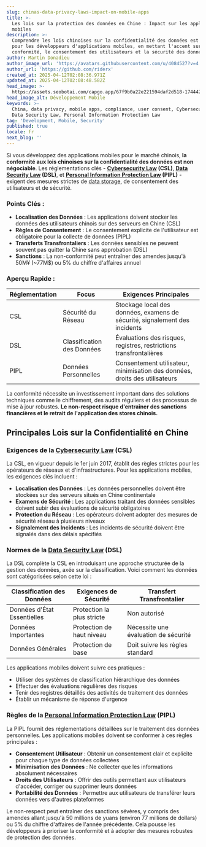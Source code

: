 ```yaml
---
slug: chinas-data-privacy-laws-impact-on-mobile-apps
title: >-
  Les lois sur la protection des données en Chine : Impact sur les applications
  mobiles
description: >-
  Comprendre les lois chinoises sur la confidentialité des données est essentiel
  pour les développeurs d'applications mobiles, en mettant l'accent sur la
  conformité, le consentement des utilisateurs et la sécurité des données.
author: Martin Donadieu
author_image_url: 'https://avatars.githubusercontent.com/u/4084527?v=4'
author_url: 'https://github.com/riderx'
created_at: 2025-04-12T02:08:36.971Z
updated_at: 2025-04-12T02:08:48.582Z
head_image: >-
  https://assets.seobotai.com/capgo.app/67f9b0a22e221594daf2d518-1744423728582.jpg
head_image_alt: Développement Mobile
keywords: >-
  China, data privacy, mobile apps, compliance, user consent, Cybersecurity Law,
  Data Security Law, Personal Information Protection Law
tag: 'Development, Mobile, Security'
published: true
locale: fr
next_blog: ''
---
```


Si vous développez des applications mobiles pour le marché chinois, **la conformité aux lois chinoises sur la confidentialité des données est non négociable**. Les réglementations clés - **[Cybersecurity Law](https://enwikipediaorg/wiki/Cybersecurity_Law_of_the_People%27s_Republic_of_China) (CSL)**, **[Data Security Law](https://enwikipediaorg/wiki/Data_Security_Law_of_the_People%27s_Republic_of_China) (DSL)**, et **[Personal Information Protection Law](https://enwikipediaorg/wiki/Personal_Information_Protection_Law_of_the_People%27s_Republic_of_China) (PIPL)** - exigent des mesures strictes de [data storage](https://capgoapp/plugins/capacitor-data-storage-sqlite/), de consentement des utilisateurs et de sécurité.

### Points Clés :

-   **Localisation des Données** : Les applications doivent stocker les données des utilisateurs chinois sur des serveurs en Chine (CSL)
-   **Règles de Consentement** : Le consentement explicite de l'utilisateur est obligatoire pour la collecte de données (PIPL)
-   **Transferts Transfrontaliers** : Les données sensibles ne peuvent souvent pas quitter la Chine sans approbation (DSL)
-   **Sanctions** : La non-conformité peut entraîner des amendes jusqu'à 50M¥ (~77M$) ou 5% du chiffre d'affaires annuel

### Aperçu Rapide :

| Réglementation | Focus | Exigences Principales |
| --- | --- | --- |
| CSL | Sécurité du Réseau | Stockage local des données, examens de sécurité, signalement des incidents |
| DSL | Classification des Données | Évaluations des risques, registres, restrictions transfrontalières |
| PIPL | Données Personnelles | Consentement utilisateur, minimisation des données, droits des utilisateurs |

La conformité nécessite un investissement important dans des solutions techniques comme le chiffrement, des audits réguliers et des processus de mise à jour robustes. **Le non-respect risque d'entraîner des sanctions financières et le retrait de l'application des stores chinois.**

## Principales Lois sur la Confidentialité en Chine

### Exigences de la [Cybersecurity Law](https://enwikipediaorg/wiki/Cybersecurity_Law_of_the_People%27s_Republic_of_China) (CSL)

La CSL, en vigueur depuis le 1er juin 2017, établit des règles strictes pour les opérateurs de réseaux et d'infrastructures. Pour les applications mobiles, les exigences clés incluent :

-   **Localisation des Données** : Les données personnelles doivent être stockées sur des serveurs situés en Chine continentale
-   **Examens de Sécurité** : Les applications traitant des données sensibles doivent subir des évaluations de sécurité obligatoires
-   **Protection du Réseau** : Les opérateurs doivent adopter des mesures de sécurité réseau à plusieurs niveaux
-   **Signalement des Incidents** : Les incidents de sécurité doivent être signalés dans des délais spécifiés

### Normes de la [Data Security Law](https://enwikipediaorg/wiki/Data_Security_Law_of_the_People%27s_Republic_of_China) (DSL)

La DSL complète la CSL en introduisant une approche structurée de la gestion des données, axée sur la classification. Voici comment les données sont catégorisées selon cette loi :

| Classification des Données | Exigences de Sécurité | Transfert Transfrontalier |
| --- | --- | --- |
| Données d'État Essentielles | Protection la plus stricte | Non autorisé |
| Données Importantes | Protection de haut niveau | Nécessite une évaluation de sécurité |
| Données Générales | Protection de base | Doit suivre les règles standard |

Les applications mobiles doivent suivre ces pratiques :

-   Utiliser des systèmes de classification hiérarchique des données
-   Effectuer des évaluations régulières des risques
-   Tenir des registres détaillés des activités de traitement des données
-   Établir un mécanisme de réponse d'urgence

### Règles de la [Personal Information Protection Law](https://enwikipediaorg/wiki/Personal_Information_Protection_Law_of_the_People%27s_Republic_of_China) (PIPL)

La PIPL fournit des réglementations détaillées sur le traitement des données personnelles. Les applications mobiles doivent se conformer à ces règles principales :

-   **Consentement Utilisateur** : Obtenir un consentement clair et explicite pour chaque type de données collectées
-   **Minimisation des Données** : Ne collecter que les informations absolument nécessaires
-   **Droits des Utilisateurs** : Offrir des outils permettant aux utilisateurs d'accéder, corriger ou supprimer leurs données
-   **Portabilité des Données** : Permettre aux utilisateurs de transférer leurs données vers d'autres plateformes

Le non-respect peut entraîner des sanctions sévères, y compris des amendes allant jusqu'à 50 millions de yuans (environ 77 millions de dollars) ou 5% du chiffre d'affaires de l'année précédente. Cela pousse les développeurs à prioriser la conformité et à adopter des mesures robustes de protection des données.